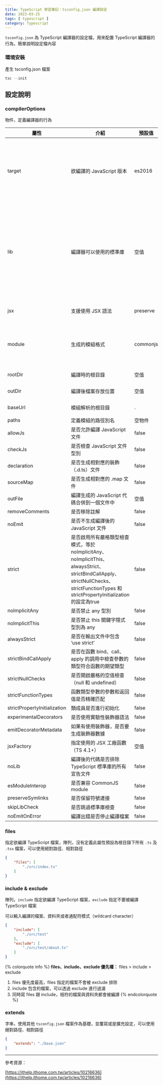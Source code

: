```yaml
---
title: TypeScript 學習筆記：tsconfig.json 編譯設定
date: 2023-03-25
tags: [ typescript ]
category: Typescript
---
```


`tsconfig.json` 為 TypeScript 編譯器的設定檔，用來配置 TypeScript 編譯器的行為，簡單說明設定檔內容

### **環境安裝**

產生 tsconfig.json 檔案

```jsx
tsc --init
```

<!-- more -->

## **設定說明**

### **compilerOptions**

物件，定義編譯器的行為

| 屬性 | 介紹 | 預設值 | 可帶入值 |
| --- | --- | --- | --- |
| target | 欲編譯的 JavaScript 版本 | es2016 | ES3、ES5、ES6/ES2015、ES2016、ES2017、ES2018、ES2019、ES2020、ES2021 或 ESNext |
| lib | 編譯器可以使用的標準庫 | 空值 | ES5、ES6、ES2015、ES2016、ES2017、ES2018、ES2019、ES2020、ES2021、ESNext、DOM、DOM.Iterable、WebWorker、ScriptHost… |
| jsx | 支援使用 JSX 語法 | preserve | preserve、react、react-jsx |
| module | 生成的模組格式 | commonjs | monJS、AMD、SystemJS、UMD、ES6、ES2015 或 ESNext |
| rootDir | 編譯時的根目錄 | 空值 | 絕對路徑、相對路徑 |
| outDir | 編譯後檔案存放位置 | 空值 | 絕對路徑、相對路徑 |
| baseUrl | 模組解析的根目錄 | . | 絕對路徑、相對路徑 |
| paths | 定義模組的路徑別名 | 空物件 | 物件 |
| allowJs | 是否允許編譯 JavaScript 文件 | false | boolean |
| checkJs | 是否檢查 JavaScript 文件型別 | false | boolean |
| declaration | 是否生成相對應的裝飾（.d.ts）文件 | false | boolean |
| sourceMap | 是否生成相對應的 .map 文件 | false | boolean |
| outFile | 編譯生成的 JavaScript 代碼合併到一個文件中 | 空值 | 絕對路徑、相對路徑 |
| removeComments | 是否移除註解 | false | boolean |
| noEmit | 是否不生成編譯後的 JavaScript 文件 | false | boolean |
| strict | 是否啟用所有嚴格類型檢查模式，等於noImplicitAny、noImplicitThis、alwaysStrict、strictBindCallApply、strictNullChecks、strictFunctionTypes 和 strictPropertyInitialization的設定為true | false | boolean |
| noImplicitAny | 是否禁止 any 型別 | false | boolean |
| noImplicitThis | 是否禁止 this 關鍵字隱式型別為 any | false | boolean |
| alwaysStrict | 是否在輸出文件中包含 ‘use strict’ | false | boolean |
| strictBindCallApply | 是否在函數 bind、call、apply 的調用中檢查參數的類型符合函數的期望類型 | false | boolean |
| strictNullChecks | 是否開啟嚴格的空值檢查（null 和 undefined） | false | boolean |
| strictFunctionTypes | 函數類型參數的參數和返回值是否精確匹配 | false | boolean |
| strictPropertyInitialization | 類成員是否進行初始化 | false | boolean |
| experimentalDecorators | 是否使用實驗性裝飾器語法 | false | boolean |
| emitDecoratorMetadata | 如果有使用裝飾器，是否要生成裝飾器數據 | false | boolean |
| jsxFactory | 指定使用的 JSX 工廠函數（TS 4.1+） | 空值 | 自訂 |
| noLib | 編譯後的代碼是否排除 TypeScript 標準庫的所有宣告文件 | false | boolean |
| esModuleInterop | 是否兼容 CommonJS module | false | boolean |
| preserveSymlinks | 是否保留符號連接 | false | boolean |
| skipLibCheck | 是否跳過標準庫檢查 | false | boolean |
| noEmitOnError | 編譯出錯是否停止編譯檔案 | false | boolean |

### **files**

指定欲編譯 TypeScript 檔案，陣列，沒有定義此屬性預設為根目錄下所有 `.ts` 及 `.tsx` 檔案，可以使用絕對路徑、相對路徑

```json
{
    "files": [
        "./src/index.ts"
    ]
}
```

### **include & exclude**

陣列，`include` 指定欲編譯 TypeScript 檔案，`exclude` 指定不要被編譯 TypeScript 檔案

可以輸入編譯的檔案、資料夾或者通配符模式（wildcard character）

```json
{
    "include": [
        "./src/test"
    ],
    "exclude": [
        "./src/test/about.ts"
    ]
}
```

{% colorquote info %}
**files、include、exclude 優先權：**
files > include > exclude

1. files 優先度最高，files 指定的檔案不會被 exclude 排除
2. include 包含的檔案，可以透過 exclude 進行過濾
3. 同時寫 files 跟 include，相符的檔案與資料夾都會被編譯
{% endcolorquote %}

### **extends**

字串，使用其他 `tsconfig.json` 檔案作為基礎，並覆寫或是擴充設定，可以使用絕對路徑、相對路徑

```json
{
    "extends": "./base.json"
}
```

---

參考資源：

[https://ithelp.ithome.com.tw/articles/10216636](https://ithelp.ithome.com.tw/articles/10216636)